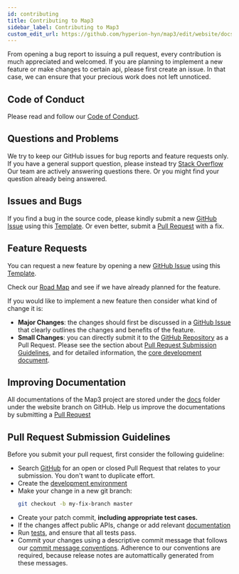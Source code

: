```yaml
---
id: contributing
title: Contributing to Map3
sidebar_label: Contributing to Map3
custom_edit_url: https://github.com/hyperion-hyn/map3/edit/website/docs/contributing.md
---
```

From opening a bug report to issuing a pull request, every contribution is
much appreciated and welcomed. If you are planning to implement a new feature or
make changes to certain api, please first create an issue. In that case, we can
ensure that your precious work does not left unnoticed. 

## Code of Conduct
Please read and follow our [Code of Conduct](code-of-conduct.md). 

## Questions and Problems

We try to keep our GitHub issues for bug reports and feature requests only. If you have a general
support question, please instead try [Stack Overflow](https://stackoverflow.com/questions/tagged/map3)
Our team are actively answering questions there. Or you might find your question already being
answered.

## Issues and Bugs

If you find a bug in the source code, please kindly submit a new [GitHub Issue](https://github.com/hyperion-hyn/map3/issues)
using this [Template](https://github.com/hyperion-hyn/map3/issues/new?template=bug_report.md). Or even
better, submit a [Pull Request](https://github.com/hyperion-hyn/map3/pulls) with a fix.

## Feature Requests

You can request a new feature by opening a new [GitHub Issue](https://github.com/hyperion-hyn/map3/issues)
using this [Template](https://github.com/hyperion-hyn/map3/issues/new?template=feature_request.md). 

Check our [Road Map]() and see if we have already planned for the feature. 

If you would like to implement a new feature then consider what kind of change it is:
- **Major Changes**: the changes should first be discussed in a [GitHub Issue](https://github.com/hyperion-hyn/map3/issues)
that clearly outlines the changes and benefits of the feature. 
- **Small Changes**: you can directly submit it to the [GitHub Repository](https://github.com/hyperion-hyn/map3)
as a Pull Request. Please see the section about [Pull Request Submission Guidelines](#submit-pr), and for detailed information,
the [core development document](developers.md).

## Improving Documentation

All documentations of the Map3 project are stored under the [docs](https://github.com/hyperion-hyn/map3/edit/website/docs)
folder under the website branch on GitHub. Help us improve the documentations by submitting a 
[Pull Request](https://github.com/hyperion-hyn/map3/pulls)

## <a name="submit-pr"></a> Pull Request Submission Guidelines
Before you submit your pull request, first consider the following guideline:
- Search [GitHub](https://github.com/hyperion-hyn/map3/pulls) for an open or closed
Pull Request that relates to your submission. You don't want to duplicate effort.
- Create the [development environment](developers.md)
- Make your change in a new git branch:
    ```bash
    git checkout -b my-fix-branch master
    ```
- Create your patch commit, **including appropriate test cases.**
- If the changes affect public APIs, change or add relevant [documentation](developers.md)
- Run [tests](developers.md), and ensure that all tests pass.
- Commit your changes using a descriptive commit message that follows our 
[commit message conventions](developers.md). Adherence to our conventions are required,
 because release notes are automattically generated from these messages.